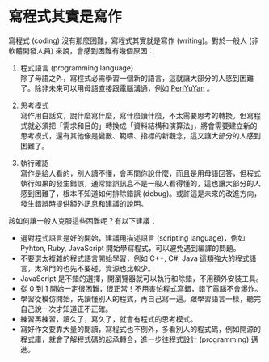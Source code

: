 # 寫程式其實是寫作

寫程式 (coding) 沒有那麼困難，寫程式其實就是寫作 (writing)。對於一般人 (非軟體開發人員) 來說，會感到困難有幾個原因：

1. 程式語言 (programming language)<br>
除了母語之外，寫程式必需學習一個新的語言，這就讓大部分的人感到困難了。除非未來可以用母語直接跟電腦溝通，例如 [PerlYuYan](https://github.com/audreyt/lingua-sinica-perlyuyan) 。

2. 思考模式<br>
寫作用白話文，說什麼寫什麼，寫什麼讀什麼，不太需要思考的轉換。但寫程式就必須把「需求和目的」轉換成「資料結構和演算法」，將會需要建立新的思考模式，還有其他像是變數、範疇、指標的新觀念，這又讓大部分的人感到困難了。

3. 執行確認<br>
寫作是給人看的，別人讀不懂，會再問你說什麼，而且是用母語回答，但程式執行如果的發生錯誤，通常錯誤訊息不是一般人看得懂的，這也讓大部分的人感到困難了，根本不知道如何排除錯誤 (debug)。或許這是未來的改進方向，發生錯誤時提供額外訊息和建議的說明。

該如何讓一般人克服這些困難呢？有以下建議：

* 選對程式語言是好的開始，建議用描述語言 (scripting language)，例如 Pyhton, Ruby, JavaScript 開始學寫程式，可以避免遇到編譯的問題。
* 不要選太複雜的程式語言開始學習，例如 C++, C#, Java 這類強大的程式語言，太冷門的也先不要碰，資源也比較少。
* JavaScript 是不錯的選擇，開瀏覽器就可以執行和除錯，不用額外安裝工具。
* 從 0 到 1 開始一定很困難，很正常！不用害怕程式寫錯，錯了電腦不會爆炸。
* 學習從模仿開始，先讀懂別人的程式，再自己寫一遍。跟學習語言一樣，聽完自己說一次才知道正不正確。
* 練習再練習，讀久了，寫久了，就會有程式的思考模式。
* 寫好作文要靠大量的閱讀，寫程式也不例外，多看別人的程式碼，例如開源的程式庫，就會了解程式碼的起承轉合，進一步往程式設計 (programming) 邁進。
